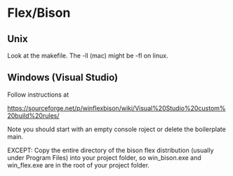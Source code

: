 # Flex/Bison

## Unix

Look at the makefile.  The -ll (mac) might be -fl on linux.

## Windows (Visual Studio)

Follow instructions at

https://sourceforge.net/p/winflexbison/wiki/Visual%20Studio%20custom%20build%20rules/

Note you should start with an empty console roject or delete the boilerplate main.

EXCEPT: Copy the entire directory of the bison flex distribution (usually under Program Files) into your project folder, so win_bison.exe and win_flex.exe are in the root of your project folder.
